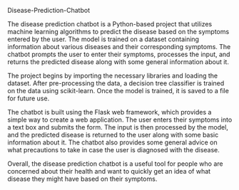 Disease-Prediction-Chatbot

The disease prediction chatbot is a Python-based project that utilizes machine learning algorithms to predict the disease based on the symptoms entered by the user. The model is trained on a dataset containing information about various diseases and their corresponding symptoms. The chatbot prompts the user to enter their symptoms, processes the input, and returns the predicted disease along with some general information about it.

The project begins by importing the necessary libraries and loading the dataset. After pre-processing the data, a decision tree classifier is trained on the data using scikit-learn. Once the model is trained, it is saved to a file for future use.

The chatbot is built using the Flask web framework, which provides a simple way to create a web application. The user enters their symptoms into a text box and submits the form. The input is then processed by the model, and the predicted disease is returned to the user along with some basic information about it. The chatbot also provides some general advice on what precautions to take in case the user is diagnosed with the disease.

Overall, the disease prediction chatbot is a useful tool for people who are concerned about their health and want to quickly get an idea of what disease they might have based on their symptoms.
